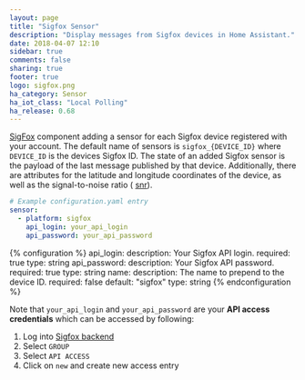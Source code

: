 ```yaml
---
layout: page
title: "Sigfox Sensor"
description: "Display messages from Sigfox devices in Home Assistant."
date: 2018-04-07 12:10
sidebar: true
comments: false
sharing: true
footer: true
logo: sigfox.png
ha_category: Sensor
ha_iot_class: "Local Polling"
ha_release: 0.68
---
```


[SigFox](https://www.sigfox.com/en) component adding a sensor for each Sigfox device registered with your account. The default name of sensors is `sigfox_{DEVICE_ID}` where `DEVICE_ID` is the devices Sigfox ID. The state of an added Sigfox sensor is the payload of the last message published by that device. Additionally, there are attributes for the latitude and longitude coordinates of the device, as well as the signal-to-noise ratio ( [snr](https://en.wikipedia.org/wiki/Signal-to-noise_ratio)).

```yaml
# Example configuration.yaml entry
sensor:
  - platform: sigfox
    api_login: your_api_login
    api_password: your_api_password
```

{% configuration %}
api_login:
  description: Your Sigfox API login.
  required: true
  type: string
api_password:
  description: Your Sigfox API password.
  required: true
  type: string
name:
  description: The name to prepend to the device ID.
  required: false
  default: "sigfox"
  type: string
{% endconfiguration %}

Note that `your_api_login` and `your_api_password` are your **API access credentials** which can be accessed by following:

1. Log into [Sigfox backend](https://backend.sigfox.com)
2. Select `GROUP`
4. Select `API ACCESS`
5. Click on `new` and create new access entry
